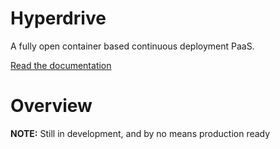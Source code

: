 # Hyperdrive

A fully open container based continuous deployment PaaS.

[Read the documentation](http://undefined-io.github.io/hyperdrive)

# Overview

**NOTE:** Still in development, and by no means production ready
